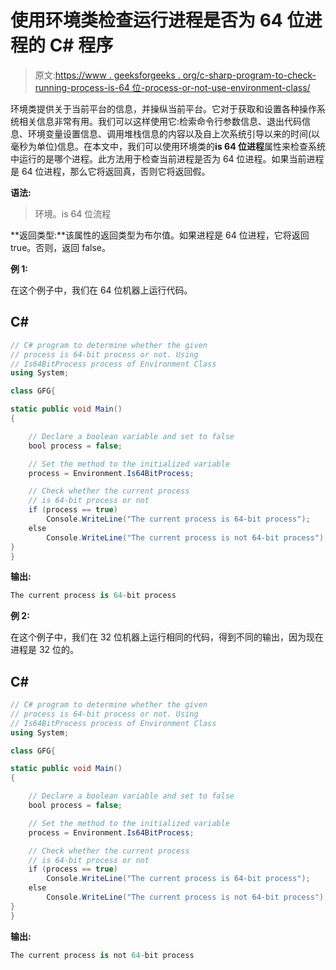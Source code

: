 # 使用环境类检查运行进程是否为 64 位进程的 C# 程序

> 原文:[https://www . geeksforgeeks . org/c-sharp-program-to-check-running-process-is-64 位-process-or-not-use-environment-class/](https://www.geeksforgeeks.org/c-sharp-program-to-check-whether-running-process-is-64-bit-process-or-not-using-environment-class/)

环境类提供关于当前平台的信息，并操纵当前平台。它对于获取和设置各种操作系统相关信息非常有用。我们可以这样使用它:检索命令行参数信息、退出代码信息、环境变量设置信息、调用堆栈信息的内容以及自上次系统引导以来的时间(以毫秒为单位)信息。在本文中，我们可以使用环境类的**is 64 位进程**属性来检查系统中运行的是哪个进程。此方法用于检查当前进程是否为 64 位进程。如果当前进程是 64 位进程，那么它将返回真，否则它将返回假。

**语法:**

> 环境。is 64 位流程

**返回类型:**该属性的返回类型为布尔值。如果进程是 64 位进程，它将返回 true。否则，返回 false。

**例 1:**

在这个例子中，我们在 64 位机器上运行代码。

## C#

```cs
// C# program to determine whether the given 
// process is 64-bit process or not. Using 
// Is64BitProcess process of Environment Class
using System;

class GFG{

static public void Main()
{

    // Declare a boolean variable and set to false
    bool process = false;

    // Set the method to the initialized variable
    process = Environment.Is64BitProcess;

    // Check whether the current process 
    // is 64-bit process or not
    if (process == true)
        Console.WriteLine("The current process is 64-bit process");
    else
        Console.WriteLine("The current process is not 64-bit process");
}
}
```

**输出:**

```cs
The current process is 64-bit process
```

**例 2:**

在这个例子中，我们在 32 位机器上运行相同的代码，得到不同的输出，因为现在进程是 32 位的。

## C#

```cs
// C# program to determine whether the given 
// process is 64-bit process or not. Using 
// Is64BitProcess process of Environment Class
using System;

class GFG{

static public void Main()
{

    // Declare a boolean variable and set to false
    bool process = false;

    // Set the method to the initialized variable
    process = Environment.Is64BitProcess;

    // Check whether the current process 
    // is 64-bit process or not
    if (process == true)
        Console.WriteLine("The current process is 64-bit process");
    else
        Console.WriteLine("The current process is not 64-bit process");
}
}
```

**输出:**

```cs
The current process is not 64-bit process
```
